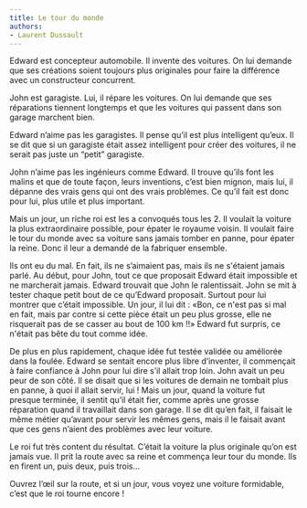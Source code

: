 ```yaml
---
title: Le tour du monde
authors:
- Laurent Dussault
---
```


Edward est concepteur automobile. Il invente des voitures. On lui demande que ses créations soient toujours plus originales pour faire la différence avec un constructeur concurrent.

John est garagiste. Lui, il répare les voitures. On lui demande que ses réparations tiennent longtemps et que les voitures qui passent dans son garage marchent bien.

Edward n’aime pas les garagistes. Il pense qu’il est plus intelligent qu’eux. Il se dit que si un garagiste était assez intelligent pour créer des voitures, il ne serait pas juste un “petit” garagiste.

John n’aime pas les ingénieurs comme Edward. Il trouve qu’ils font les malins et que de toute façon, leurs inventions, c’est bien mignon, mais lui, il dépanne des vrais gens qui ont des vrais problèmes. Ce qu’il fait est donc pour lui, plus utile et plus important.

Mais un jour, un riche roi est les a convoqués tous les 2. Il voulait la voiture la plus extraordinaire possible, pour épater le royaume voisin. Il voulait faire le tour du monde avec sa voiture sans jamais tomber en panne, pour épater la reine. Donc il leur a demandé de la fabriquer ensemble.

Ils ont eu du mal. En fait, ils ne s’aimaient pas, mais ils ne s'étaient jamais parlé.
Au début, pour John, tout ce que proposait Edward était impossible et ne marcherait jamais.
Edward trouvait que John le ralentissait.
John se mit à tester chaque petit bout de ce qu’Edward proposait. Surtout pour lui montrer que c’était impossible. Un jour, il lui dit :
«Bon, ce n'est pas si mal en fait, mais par contre si cette pièce était un peu plus grosse, elle ne risquerait pas de se casser au bout de 100 km !!»
Edward fut surpris, ce n'était pas bête du tout comme idée.

De plus en plus rapidement, chaque idée fut testée validée ou améliorée dans la foulée.
Edward se sentait encore plus libre d’inventer, il commençait à faire confiance à John pour lui dire s’il allait trop loin.
John avait un peu peur de son côté. Il se disait que si les voitures de demain ne tombait plus en panne, à quoi il allait servir, lui !
Mais un jour, quand la voiture fut presque terminée, il sentit qu’il était fier, comme après une grosse réparation quand il travaillait dans son garage. Il se dit qu’en fait, il faisait le même métier qu’avant pour servir les mêmes gens, mais il le faisait avant que ces gens n’aient des problèmes avec leur voiture.

Le roi fut très content du résultat. C’était la voiture la plus originale qu’on est jamais vue.
Il prit la route avec sa reine et commença leur tour du monde. Ils en firent un, puis deux, puis trois…

Ouvrez l’œil sur la route, et si un jour, vous voyez une voiture formidable, c’est que le roi tourne encore !
